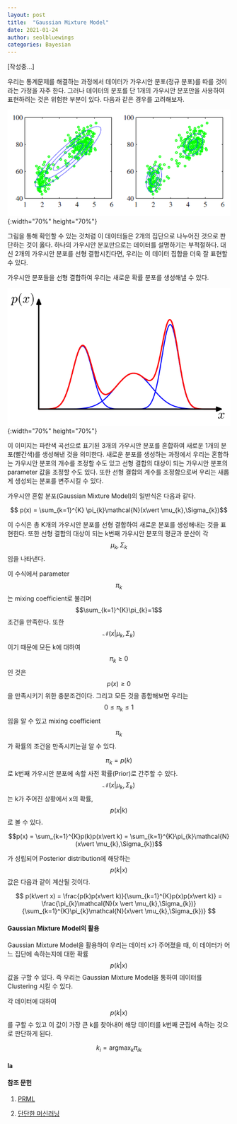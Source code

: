 ```yaml
---
layout: post
title:  "Gaussian Mixture Model"
date: 2021-01-24
author: seolbluewings
categories: Bayesian
---
```


[작성중...]

우리는 통계문제를 해결하는 과정에서 데이터가 가우시안 분포(정규 분포)를 따를 것이라는 가정을 자주 한다. 그러나 데이터의 분포를 단 1개의 가우시안 분포만을 사용하여 표현하려는 것은 위험한 부분이 있다. 다음과 같은 경우를 고려해보자.

![GMM](https://github.com/seolbluewings/seolbluewings.github.io/blob/master/assets/GMM_1.png?raw=true){:width="70%" height="70%"}

그림을 통해 확인할 수 있는 것처럼 이 데이터들은 2개의 집단으로 나누어진 것으로 판단하는 것이 옳다. 하나의 가우시안 분포만으로는 데이터를 설명하기는 부적절하다. 대신 2개의 가우시안 분포를 선형 결합시킨다면, 우리는 이 데이터 집합을 더욱 잘 표현할 수 있다.

가우시안 분포들을 선형 결합하여 우리는 새로운 확률 분포를 생성해낼 수 있다.

![GMM](https://github.com/seolbluewings/seolbluewings.github.io/blob/master/assets/GMM_2.png?raw=true){:width="70%" height="70%"}

이 이미지는 파란색 곡선으로 표기된 3개의 가우시안 분포를 혼합하여 새로운 1개의 분포(빨간색)를 생성해낸 것을 의미한다. 새로운 분포를 생성하는 과정에서 우리는 혼합하는 가우시안 분포의 개수를 조정할 수도 있고 선형 결합의 대상이 되는 가우시안 분포의 parameter 값을 조정할 수도 있다. 또한 선형 결합의 계수를 조정함으로써 우리는 새롭게 생성되는 분포를 변주시킬 수 있다.

가우시안 혼합 분포(Gaussian Mixture Model)의 일반식은 다음과 같다.

$$ p(x) = \sum_{k=1}^{K} \pi_{k}\mathcal{N}(x\vert \mu_{k},\Sigma_{k})$$

이 수식은 총 K개의 가우시안 분포를 선형 결합하여 새로운 분포를 생성해내는 것을 표현한다. 또한 선형 결합의 대상이 되는 k번째 가우시안 분포의 평균과 분산이 각 $$\mu_{k},\Sigma_{k}$$임을 나타낸다.

이 수식에서 parameter $$\pi_{k}$$는 mixing coefficient로 불리며 $$\sum_{k=1}^{K}\pi_{k}=1$$ 조건을 만족한다. 또한 $$\mathcal{N}(x\vert \mu_{k},\Sigma_{k})$$이기 때문에 모든 k에 대하여 $$\pi_{k} \geq 0$$인 것은 $$p(x) \geq 0$$ 을 만족시키기 위한 충분조건이다. 그리고 모든 것을 종합해보면 우리는 $$ 0 \leq \pi_{k} \leq 1$$ 임을 알 수 있고 mixing coefficient $$\pi_{k}$$가 확률의 조건을 만족시키는걸 알 수 있다.

$$\pi_{k} = p(k)$$ 로 k번째 가우시안 분포에 속할 사전 확률(Prior)로 간주할 수 있다. $$\mathcal{N}(x\vert \mu_{k},\Sigma_{k})$$ 는 k가 주어진 상황에서 x의 확률, $$p(x \vert k)$$로 볼 수 있다.

$$p(x) = \sum_{k=1}^{K}p(k)p(x\vert k) = \sum_{k=1}^{K}\pi_{k}\mathcal{N}(x\vert \mu_{k},\Sigma_{k})$$

가 성립되어 Posterior distribution에 해당하는 $$p(k\vert x)$$ 값은 다음과 같이 계산될 것이다.

$$
p(k\vert x) = \frac{p(k)p(x\vert k)}{\sum_{k=1}^{K}p(x)p(x\vert k)} = \frac{\pi_{k}\mathcal{N}(x \vert \mu_{k},\Sigma_{k})}{\sum_{k=1}^{K}\pi_{k}\mathcal{N}(x\vert \mu_{k},\Sigma_{k})}
$$

#### Gaussian Mixture Model의 활용

Gaussian Mixture Model을 활용하여 우리는 데이터 x가 주어졌을 때, 이 데이터가 어느 집단에 속하는지에 대한 확률 $$p(k \vert x)$$값을 구할 수 있다. 즉 우리는 Gaussian Mixture Model을 통하여 데이터를 Clustering 시킬 수 있다.

각 데이터에 대하여 $$p(k \vert x)$$를 구할 수 있고 이 값이 가장 큰 k를 찾아내어 해당 데이터를 k번째 군집에 속하는 것으로 판단하게 된다.

$$k_{i} = \text{argmax}_{k} \pi_{ik}$$

#### la


#### 참조 문헌
1. [PRML](http://users.isr.ist.utl.pt/~wurmd/Livros/school/Bishop%20-%20Pattern%20Recognition%20And%20Machine%20Learning%20-%20Springer%20%202006.pdf) <br>

2. [단단한 머신러닝](http://www.yes24.com/Product/Goods/88440860)
